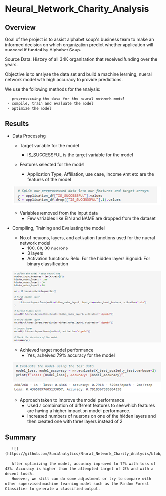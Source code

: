 # Neural_Network_Charity_Analysis

## Overview

  Goal of the project is to assist alphabet soup's business team to make an informed decision on which organization predict whether application will succeed if funded by Alphabet Soup. 
  
  Source Data: History of all 34K organization that received funding over the years.
  
  Objective is to analyse the data set and build a machine learning, nueral network model with high accuracy to provide predictions.
  
  We use the following methods for the analysis:

     - preprocessing the data for the neural network model
     - compile, train and evaluate the model
     - optimize the model
  

## Results

* Data Processing

   * Target variable for the model
     - IS_SUCCESSFUL is the target variable for the model
     
   * Features selected for the model
      - Application Type, Affiliation, use case, Income Amt etc are the features of the model

    ![](https://github.com/SuniAnalytics/Neural_Network_Charity_Analysis/blob/main/Resources/1.%20Target%20and%20Features.png)
   
   * Variables removed from the input data
     - Few variables like EIN and NAME are dropped from the dataset


* Compiling, Training and Evaluating the model

   * No.of neurons, layers, and activation functions used for the nueral network model
      - 100, 80, 30 nuerons
      - 3 layers
      - Activation functions: 
           Relu: For the hidden layers
           Signoid: For binary classification

    ![](https://github.com/SuniAnalytics/Neural_Network_Charity_Analysis/blob/main/Resources/2.%20Model%20Parameters.png)
      
   * Achieved target model performance
      - Yes, acheived 79% accuracy for the model
      
    ![](https://github.com/SuniAnalytics/Neural_Network_Charity_Analysis/blob/main/Resources/3.%20Model%20Performance.png)
    
   * Approach taken to improve the model performance
      - Used a combination of different features to see which features are having a higher impact on model performance. 
      - Increased numbers of nuerons on one of the hidden layers and then created one with three layers instead of 2

## Summary 

       ![](https://github.com/SuniAnalytics/Neural_Network_Charity_Analysis/blob/main/Resources/3.%20Model%20Performance.png)

       After optimizing the model, accuracy improved to 79% with loss of 43%. Accuracy is higher than the attempted target of 75% and with a decent loss%. 
       However, we still can do some adjustment or try to compare with other supervised machine learning model such as the Random Forest Classifier to generate a classified output. 



